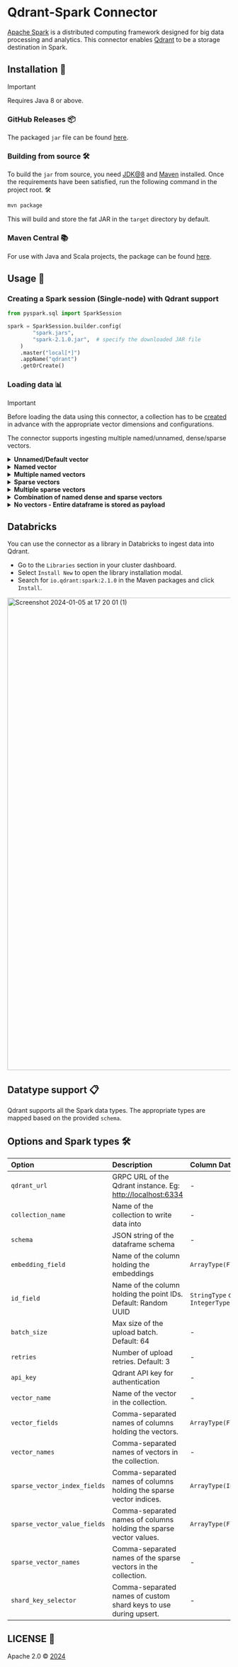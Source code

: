 # Qdrant-Spark Connector

[Apache Spark](https://spark.apache.org/) is a distributed computing framework designed for big data processing and analytics. This connector enables [Qdrant](https://qdrant.tech/) to be a storage destination in Spark.

## Installation 🚀

> [!IMPORTANT]  
> Requires Java 8 or above.

### GitHub Releases 📦

The packaged `jar` file can be found [here](https://github.com/qdrant/qdrant-spark/releases).

### Building from source 🛠️

To build the `jar` from source, you need [JDK@8](https://www.azul.com/downloads/#zulu) and [Maven](https://maven.apache.org/) installed.
Once the requirements have been satisfied, run the following command in the project root. 🛠️

```bash
mvn package
```

This will build and store the fat JAR in the `target` directory by default.

### Maven Central 📚

For use with Java and Scala projects, the package can be found [here](https://central.sonatype.com/artifact/io.qdrant/spark).

## Usage 📝

### Creating a Spark session (Single-node) with Qdrant support

```python
from pyspark.sql import SparkSession

spark = SparkSession.builder.config(
        "spark.jars",
        "spark-2.1.0.jar",  # specify the downloaded JAR file
    )
    .master("local[*]")
    .appName("qdrant")
    .getOrCreate()
```

### Loading data 📊

> [!IMPORTANT]
> Before loading the data using this connector, a collection has to be [created](https://qdrant.tech/documentation/concepts/collections/#create-a-collection) in advance with the appropriate vector dimensions and configurations.

The connector supports ingesting multiple named/unnamed, dense/sparse vectors.

<details>
  <summary><b>Unnamed/Default vector</b></summary>

```python
  <pyspark.sql.DataFrame>
   .write
   .format("io.qdrant.spark.Qdrant")
   .option("qdrant_url", <QDRANT_GRPC_URL>)
   .option("collection_name", <QDRANT_COLLECTION_NAME>)
   .option("embedding_field", <EMBEDDING_FIELD_NAME>)  # Expected to be a field of type ArrayType(FloatType)
   .option("schema", <pyspark.sql.DataFrame>.schema.json())
   .mode("append")
   .save()
```

</details>

<details>
  <summary><b>Named vector</b></summary>

```python
  <pyspark.sql.DataFrame>
   .write
   .format("io.qdrant.spark.Qdrant")
   .option("qdrant_url", <QDRANT_GRPC_URL>)
   .option("collection_name", <QDRANT_COLLECTION_NAME>)
   .option("embedding_field", <EMBEDDING_FIELD_NAME>)  # Expected to be a field of type ArrayType(FloatType)
   .option("vector_name", <VECTOR_NAME>)
   .option("schema", <pyspark.sql.DataFrame>.schema.json())
   .mode("append")
   .save()
```

> #### NOTE
>
> The `embedding_field` and `vector_name` options are maintained for backward compatibility. It is recommended to use `vector_fields` and `vector_names` for named vectors as shown below.

</details>

<details>
  <summary><b>Multiple named vectors</b></summary>

```python
  <pyspark.sql.DataFrame>
   .write
   .format("io.qdrant.spark.Qdrant")
   .option("qdrant_url", "<QDRANT_GRPC_URL>")
   .option("collection_name", "<QDRANT_COLLECTION_NAME>")
   .option("vector_fields", "<COLUMN_NAME>,<ANOTHER_COLUMN_NAME>")
   .option("vector_names", "<VECTOR_NAME>,<ANOTHER_VECTOR_NAME>")
   .option("schema", <pyspark.sql.DataFrame>.schema.json())
   .mode("append")
   .save()
```

</details>

<details>
  <summary><b>Sparse vectors</b></summary>

```python
  <pyspark.sql.DataFrame>
   .write
   .format("io.qdrant.spark.Qdrant")
   .option("qdrant_url", "<QDRANT_GRPC_URL>")
   .option("collection_name", "<QDRANT_COLLECTION_NAME>")
   .option("sparse_vector_value_fields", "<COLUMN_NAME>")
   .option("sparse_vector_index_fields", "<COLUMN_NAME>")
   .option("sparse_vector_names", "<SPARSE_VECTOR_NAME>")
   .option("schema", <pyspark.sql.DataFrame>.schema.json())
   .mode("append")
   .save()
```

</details>

<details>
  <summary><b>Multiple sparse vectors</b></summary>

```python
  <pyspark.sql.DataFrame>
   .write
   .format("io.qdrant.spark.Qdrant")
   .option("qdrant_url", "<QDRANT_GRPC_URL>")
   .option("collection_name", "<QDRANT_COLLECTION_NAME>")
   .option("sparse_vector_value_fields", "<COLUMN_NAME>,<ANOTHER_COLUMN_NAME>")
   .option("sparse_vector_index_fields", "<COLUMN_NAME>,<ANOTHER_COLUMN_NAME>")
   .option("sparse_vector_names", "<SPARSE_VECTOR_NAME>,<ANOTHER_SPARSE_VECTOR_NAME>")
   .option("schema", <pyspark.sql.DataFrame>.schema.json())
   .mode("append")
   .save()
```

</details>

<details>
  <summary><b>Combination of named dense and sparse vectors</b></summary>

```python
  <pyspark.sql.DataFrame>
   .write
   .format("io.qdrant.spark.Qdrant")
   .option("qdrant_url", "<QDRANT_GRPC_URL>")
   .option("collection_name", "<QDRANT_COLLECTION_NAME>")
   .option("vector_fields", "<COLUMN_NAME>,<ANOTHER_COLUMN_NAME>")
   .option("vector_names", "<VECTOR_NAME>,<ANOTHER_VECTOR_NAME>")
   .option("sparse_vector_value_fields", "<COLUMN_NAME>,<ANOTHER_COLUMN_NAME>")
   .option("sparse_vector_index_fields", "<COLUMN_NAME>,<ANOTHER_COLUMN_NAME>")
   .option("sparse_vector_names", "<SPARSE_VECTOR_NAME>,<ANOTHER_SPARSE_VECTOR_NAME>")
   .option("schema", <pyspark.sql.DataFrame>.schema.json())
   .mode("append")
   .save()
```

</details>

<details>
  <summary><b>No vectors - Entire dataframe is stored as payload</b></summary>

```python
  <pyspark.sql.DataFrame>
   .write
   .format("io.qdrant.spark.Qdrant")
   .option("qdrant_url", "<QDRANT_GRPC_URL>")
   .option("collection_name", "<QDRANT_COLLECTION_NAME>")
   .option("schema", <pyspark.sql.DataFrame>.schema.json())
   .mode("append")
   .save()
```

</details>

## Databricks

You can use the connector as a library in Databricks to ingest data into Qdrant.

- Go to the `Libraries` section in your cluster dashboard.
- Select `Install New` to open the library installation modal.
- Search for `io.qdrant:spark:2.1.0` in the Maven packages and click `Install`.

<img width="1064" alt="Screenshot 2024-01-05 at 17 20 01 (1)" src="https://github.com/qdrant/qdrant-spark/assets/46051506/d95773e0-c5c6-4ff2-bf50-8055bb08fd1b">

## Datatype support 📋

Qdrant supports all the Spark data types. The appropriate types are mapped based on the provided `schema`.

## Options and Spark types 🛠️

| Option                       | Description                                                         | Column DataType               | Required |
| :--------------------------- | :------------------------------------------------------------------ | :---------------------------- | :------- |
| `qdrant_url`                 | GRPC URL of the Qdrant instance. Eg: <http://localhost:6334>        | -                             | ✅       |
| `collection_name`            | Name of the collection to write data into                           | -                             | ✅       |
| `schema`                     | JSON string of the dataframe schema                                 | -                             | ✅       |
| `embedding_field`            | Name of the column holding the embeddings                           | `ArrayType(FloatType)`        | ❌       |
| `id_field`                   | Name of the column holding the point IDs. Default: Random UUID      | `StringType` or `IntegerType` | ❌       |
| `batch_size`                 | Max size of the upload batch. Default: 64                           | -                             | ❌       |
| `retries`                    | Number of upload retries. Default: 3                                | -                             | ❌       |
| `api_key`                    | Qdrant API key for authentication                                   | -                             | ❌       |
| `vector_name`                | Name of the vector in the collection.                               | -                             | ❌       |
| `vector_fields`              | Comma-separated names of columns holding the vectors.               | `ArrayType(FloatType)`        | ❌       |
| `vector_names`               | Comma-separated names of vectors in the collection.                 | -                             | ❌       |
| `sparse_vector_index_fields` | Comma-separated names of columns holding the sparse vector indices. | `ArrayType(IntegerType)`      | ❌       |
| `sparse_vector_value_fields` | Comma-separated names of columns holding the sparse vector values.  | `ArrayType(FloatType)`        | ❌       |
| `sparse_vector_names`        | Comma-separated names of the sparse vectors in the collection.      | -                             | ❌       |
| `shard_key_selector`         | Comma-separated names of custom shard keys to use during upsert.    | -                             | ❌       |

## LICENSE 📜

Apache 2.0 © [2024](https://github.com/qdrant/qdrant-spark/blob/master/LICENSE)

